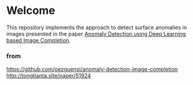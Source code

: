 # Welcome
This repository implements the approach to detect surface anomalies in images presented in the paper [Anomaly Detection using Deep Learning based Image Completion](https://arxiv.org/pdf/1811.06861.pdf).
### from
https://github.com/oezguensi/anomaly-detection-image-completion
http://tongtianta.site/paper/51924